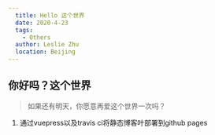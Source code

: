 ```yaml
---
  title: Hello 这个世界
  date: 2020-4-23
  tags:
    - Others
  author: Leslie Zhu
  location: Beijing
---
```


## 你好吗？这个世界
   > 如果还有明天，你愿意再爱这个世界一次吗？

   1. 通过vuepress以及travis ci将静态博客叶部署到github pages
   
 